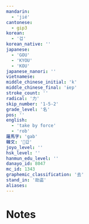 ```yaml
---
mandarin:
  - 'jié'
cantonese:
  - gip3
korean:
  - '겁'
korean_native: ''
japanese:
  - 'GOU'
  - 'KYOU'
  - 'KOU'
japanese_nanori: ''
vietnamese:
middle_chinese_initial: 'k'
middle_chinese_final: 'ɨɐp'
stroke_count: ''
radical: '力'
skip_number: '1-5-2'
grade_level: '名'
pos: ''
english:
  - 'take by force'
  - 'rob'
羅馬字: 'gab'
韓文: '갑'
joyo_level: ''
hsk_level: ''
hanmun_edu_level: ''
danayo_id: 8047
mc_id: 1343
graphemic_classification: '去'
stand_in: '劫盗'
aliases:
---
```


# Notes

